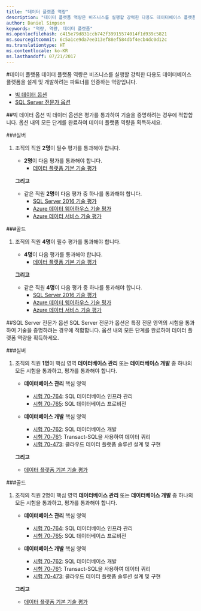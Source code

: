 ```yaml
---
title: "데이터 플랫폼 역량"
description: "데이터 플랫폼 역량은 비즈니스를 실행할 강력한 다용도 데이터베이스 플랫폼을 설계 및 개발하려는 파트너를 인증하는 역량입니다."
author: Daniel Simpson
keywords: "역량, 역량, 데이터 플랫폼"
ms.openlocfilehash: c415e79d831ccb742f39915574014f1d939c5821
ms.sourcegitcommit: 6c5a1ce9da7ee313ef88ef584dbf4ecb4dc0d12c
ms.translationtype: HT
ms.contentlocale: ko-KR
ms.lasthandoff: 07/21/2017
---
```

#<a name="data-platform"></a>데이터 플랫폼
데이터 플랫폼 역량은 비즈니스를 실행할 강력한 다용도 데이터베이스 플랫폼을 설계 및 개발하려는 파트너를 인증하는 역량입니다.

- [빅 데이터 옵션](#big-data-option) 
- [SQL Server 전문가 옵션](#sql-server-specialist-option)

##<a name="big-data-option"></a>빅 데이터 옵션
빅 데이터 옵션은 평가를 통과하여 기술을 증명하려는 경우에 적합합니다. 옵션 내의 모든 단계를 완료하여 데이터 플랫폼 역량을 획득하세요.

###<a name="silver"></a>실버
1. 조직의 직원 **2명**이 필수 평가를 통과해야 합니다.

    - **2명**이 다음 평가를 통과해야 합니다.
        - [데이터 플랫폼 기본 기술 평가](https://partneruniversity.microsoft.com/?whr=uri:MicrosoftAccount&courseId=14354&scoId=nNGssUygB_8504778676)

    **그리고**

    - 같은 직원 **2명**이 다음 평가 중 하나를 통과해야 합니다.
        - [SQL Server 2016 기술 평가](https://partneruniversity.microsoft.com/?whr=uri:MicrosoftAccount&courseId=14355&scoId=nzHk0hygB_7404778676)
        - [Azure 데이터 웨어하우스 기술 평가](https://partneruniversity.microsoft.com/?whr=uri:MicrosoftAccount&courseId=17491&scoId=1yUZ01TnD_1606265419)
        - [Azure 데이터 서비스 기술 평가](https://partneruniversity.microsoft.com/?whr=uri:MicrosoftAccount&courseId=17490&scoId=2h3AfWTnD_4706265419)

###<a name="gold"></a>골드
1. 조직의 직원 **4명**이 필수 평가를 통과해야 합니다.

    - **4명**이 다음 평가를 통과해야 합니다.
        - [데이터 플랫폼 기본 기술 평가](https://partneruniversity.microsoft.com/?whr=uri:MicrosoftAccount&courseId=14354&scoId=nNGssUygB_8504778676)

    **그리고**

    - 같은 직원 **4명**이 다음 평가 중 하나를 통과해야 합니다.
        - [SQL Server 2016 기술 평가](https://partneruniversity.microsoft.com/?whr=uri:MicrosoftAccount&courseId=14355&scoId=nzHk0hygB_7404778676)
        - [Azure 데이터 웨어하우스 기술 평가](https://partneruniversity.microsoft.com/?whr=uri:MicrosoftAccount&courseId=17491&scoId=1yUZ01TnD_1606265419)
        - [Azure 데이터 서비스 기술 평가](https://partneruniversity.microsoft.com/?whr=uri:MicrosoftAccount&courseId=17490&scoId=2h3AfWTnD_4706265419)

##<a name="sql-server-specialist-option"></a>SQL Server 전문가 옵션
SQL Server 전문가 옵션은 특정 전문 영역의 시험을 통과하여 기술을 증명하려는 경우에 적합합니다. 옵션 내의 모든 단계를 완료하여 데이터 플랫폼 역량을 획득하세요.

###<a name="silver"></a>실버
1. 조직의 직원 **1명**이 핵심 영역 **데이터베이스 관리** 또는 **데이터베이스 개발** 중 하나의 모든 시험을 통과하고, 평가를 통과해야 합니다.

    - **데이터베이스 관리** 핵심 영역
        - [시험 70-764](https://www.microsoft.com/en-us/learning/exam-70-764.aspx): SQL 데이터베이스 인프라 관리 
        - [시험 70-765](https://www.microsoft.com/en-us/learning/exam-70-765.aspx): SQL 데이터베이스 프로비전

    - **데이터베이스 개발** 핵심 영역
        - [시험 70-762](https://www.microsoft.com/en-us/learning/exam-70-762.aspx): SQL 데이터베이스 개발
        - [시험 70-761](https://www.microsoft.com/en-us/learning/exam-70-761.aspx): Transact-SQL을 사용하여 데이터 쿼리
        - [시험 70-473](https://www.microsoft.com/en-us/learning/exam-70-473.aspx): 클라우드 데이터 플랫폼 솔루션 설계 및 구현

    **그리고**

    - [데이터 플랫폼 기본 기술 평가](https://partneruniversity.microsoft.com/?whr=uri:MicrosoftAccount&courseId=14354&scoId=nNGssUygB_8504778676)

###<a name="gold"></a>골드
1. 조직의 직원 2명이 핵심 영역 **데이터베이스 관리** 또는 **데이터베이스 개발** 중 하나의 모든 시험을 통과하고, 평가를 통과해야 합니다.

    - **데이터베이스 관리** 핵심 영역
        - [시험 70-764](https://www.microsoft.com/en-us/learning/exam-70-764.aspx): SQL 데이터베이스 인프라 관리 
        - [시험 70-765](https://www.microsoft.com/en-us/learning/exam-70-765.aspx): SQL 데이터베이스 프로비전

    - **데이터베이스 개발** 핵심 영역
        - [시험 70-762](https://www.microsoft.com/en-us/learning/exam-70-762.aspx): SQL 데이터베이스 개발
        - [시험 70-761](https://www.microsoft.com/en-us/learning/exam-70-761.aspx): Transact-SQL을 사용하여 데이터 쿼리
        - [시험 70-473](https://www.microsoft.com/en-us/learning/exam-70-473.aspx): 클라우드 데이터 플랫폼 솔루션 설계 및 구현

    **그리고**

    - [데이터 플랫폼 기본 기술 평가](https://partneruniversity.microsoft.com/?whr=uri:MicrosoftAccount&courseId=14354&scoId=nNGssUygB_8504778676)



